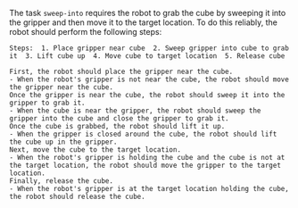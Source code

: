 The task `sweep-into` requires the robot to grab the cube by sweeping it into the gripper and then move it to the target location. To do this reliably, the robot should perform the following steps:

    Steps:  1. Place gripper near cube  2. Sweep gripper into cube to grab it  3. Lift cube up  4. Move cube to target location  5. Release cube

    First, the robot should place the gripper near the cube.
    - When the robot's gripper is not near the cube, the robot should move the gripper near the cube.
    Once the gripper is near the cube, the robot should sweep it into the gripper to grab it.
    - When the cube is near the gripper, the robot should sweep the gripper into the cube and close the gripper to grab it.
    Once the cube is grabbed, the robot should lift it up.
    - When the gripper is closed around the cube, the robot should lift the cube up in the gripper.
    Next, move the cube to the target location.
    - When the robot's gripper is holding the cube and the cube is not at the target location, the robot should move the gripper to the target location.
    Finally, release the cube.
    - When the robot's gripper is at the target location holding the cube, the robot should release the cube.
